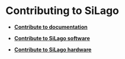 # Contributing to SiLago

<div class="grid cards" markdown>

- [__Contribute to documentation__](./Docs/index.md)

</div>

<div class="grid cards" markdown>

- [__Contribute to SiLago software__](./Software/index.md)

- [__Contribute to SiLago hardware__](./Hardware/index.md)

</div>
